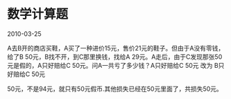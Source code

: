 # 数学计算题
2010-03-25


A去B开的商店买鞋，A买了一种进价15元，售价21元的鞋子。但由于A没有零钱，给了B 50元，B找不开，到C那里换钱，找给A 29元。A走后，由于C发现那张50元是假的，A只好赔给C 50元。问A一共亏了多少钱？A只好赔给C 50元  改为 B只好赔给C 50元


50元，不是94元，就只有50元假币.其他损失已经在50元里面了，共损失50元。
